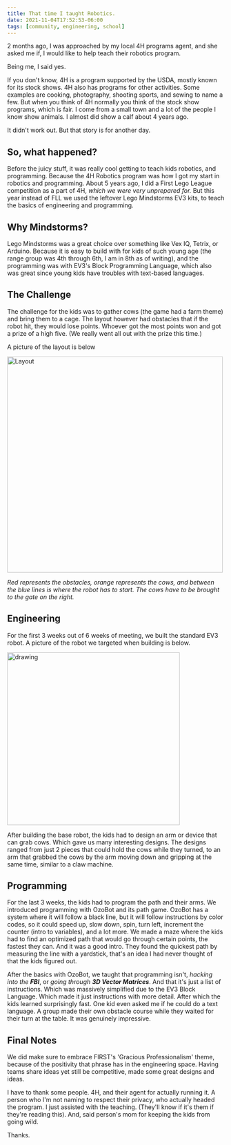 ```yaml
---
title: That time I taught Robotics.
date: 2021-11-04T17:52:53-06:00
tags: [community, engineering, school]
---
```

2 months ago, I was approached by my local 4H programs agent, and she asked me if, I would like to help teach their 
robotics program.

Being me, I said yes.

If you don't know, 4H is a program supported by the USDA, mostly known for its stock shows. 
4H also has programs for other activities. Some examples are cooking, photography, shooting sports, 
and sewing to name a few. But when you think of 4H normally you think of the stock show programs, which is fair. 
I come from a small town and a lot of the people I know show animals. I almost did show a calf about 4 years ago.

It didn't work out. But that story is for another day.

## So, what happened?

Before the juicy stuff, it was really cool getting to teach kids robotics, and programming. Because the 4H Robotics program was how I 
got my start in robotics and programming. About 5 years ago, I did a First Lego League competition as a part of 4H, 
_which we were very unprepared for._ But this year instead of FLL we used the leftover Lego Mindstorms EV3 kits, to 
teach the basics of engineering and programming. 

## Why Mindstorms?
Lego Mindstorms was a great choice over something like Vex IQ, Tetrix, or Arduino. Because it is easy to build 
with for kids of such young age (the range group was 4th through 6th, I am in 8th as of writing), and the programming 
was with EV3's Block Programming Language, which also was great since young kids have troubles with text-based languages.

## The Challenge
The challenge for the kids was to gather cows (the game had a farm theme) and bring them to a cage. The layout however
had obstacles that if the robot hit, they would lose points. Whoever got the most points won and got a prize of a high five.
(We really went all out with the prize this time.)

A picture of the layout is below

<img src="/cow_lego_board.jpg" alt="Layout" width="500"/>

_Red represents the obstacles, orange represents the cows, and between the blue lines is where the robot has to start. The 
cows have to be brought to the gate on the right._


## Engineering
For the first 3 weeks out of 6 weeks of meeting, we built the standard EV3 robot. A picture of the robot we targeted when building is below.

<img src="/ev3-education-robot.jpg" alt="drawing" width="400"/>

After building the base robot, the kids had to design an arm or device that can grab cows. Which gave us many
interesting designs. The designs ranged from just 2 pieces that could hold the cows while they turned, to an arm that grabbed 
the cows by the arm moving down and gripping at the same time, similar to a claw machine.


## Programming
For the last 3 weeks, the kids had to program the path and their arms. We introduced programming with OzoBot and its 
path game. OzoBot has a system where it will follow a black line, but it will follow instructions by color codes, so it 
could speed up, slow down, spin, turn left, increment the counter (intro to variables), and a lot more. We made a maze 
where the kids had to find an optimized path that would go through certain points, the fastest they can. And it was a 
good intro. They found the quickest path by measuring the line with a yardstick, that's an idea I had never thought of 
that the kids figured out.

After the basics with OzoBot, we taught that programming isn't, *hacking into the **FBI***, or *going through **3D 
Vector Matrices***. And that it's just a list of instructions. Which was massively simplified due to the EV3 Block 
Language. Which made it just instructions with more detail. After which the kids learned surprisingly fast. One kid even
asked me if he could do a text language. A group made their own obstacle course while they waited for their turn at the
table. It was genuinely impressive.

## Final Notes
We did make sure to embrace FIRST's 'Gracious Professionalism' theme, because of the positivity that phrase has in the engineering space. 
Having teams share ideas yet still be competitive, made some great designs and ideas.

I have to thank some people. 4H, and their agent for actually running it. A person who I'm not naming to respect their 
privacy, who actually headed the program. I just assisted with the teaching. (They'll know if it's them if they're reading 
this). And, said person's mom for keeping the kids from going wild.

Thanks.

